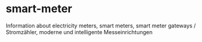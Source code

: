 # smart-meter
Information about electricity meters, smart meters, smart meter gateways / Stromzähler, moderne und intelligente Messeinrichtungen
